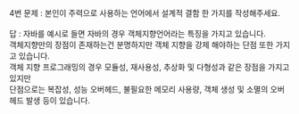 4번 문제 :  본인이 주력으로 사용하는 언어에서 설계적 결함 한 가지를 작성해주세요. <br><br>
답 : 자바를 예시로 들면 자바의 경우 객체지향언어라는 특징을 가지고 있습니다. <br>
객체지향만의 장점이 존재하는건 분명하지만 객체 지향을 강제 해야하는 단점 또한 가지고 있습니다. <br>
객체 지향 프로그래밍의 경우 모듈성, 재사용성, 추상화 및 다형성과 같은 장점을 가지고 있지만 <br>
단점으로는 복잡성, 성능 오버헤드, 불필요한 메모리 사용량, 객체 생성 및 소멸의 오버헤드 발생 등이 있습니다. <br>

